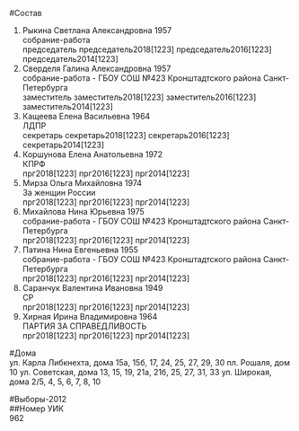 #Состав  
1. Рыкина Светлана Александровна 1957  
    собрание-работа  
    председатель председатель2018[1223] председатель2016[1223] председатель2014[1223]  
2. Сверделя Галина Александровна 1957  
    собрание-работа - ГБОУ СОШ №423 Кронштадтского района Санкт-Петербурга  
    заместитель заместитель2018[1223] заместитель2016[1223] заместитель2014[1223]  
3. Кащеева Елена Васильевна 1964  
    ЛДПР  
    секретарь секретарь2018[1223] секретарь2016[1223] секретарь2014[1223]  
4. Коршунова Елена Анатольевна 1972  
    КПРФ  
    прг2018[1223] прг2016[1223] прг2014[1223]  
5. Мирза Ольга Михайловна 1974  
    За женщин России  
    прг2018[1223] прг2016[1223] прг2014[1223]  
6. Михайлова Нина Юрьевна 1975  
    собрание-работа - ГБОУ СОШ №423 Кронштадтского района Санкт-Петербурга  
    прг2018[1223] прг2016[1223] прг2014[1223]  
7. Патина Нина Евгеньевна 1955  
    собрание-работа - ГБОУ СОШ №423 Кронштадтского района Санкт-Петербурга  
    прг2018[1223] прг2016[1223] прг2014[1223]  
8. Саранчук Валентина Ивановна 1949  
    СР  
    прг2018[1223] прг2016[1223] прг2014[1223]  
9. Хирная Ирина Владимировна 1964  
    ПАРТИЯ ЗА СПРАВЕДЛИВОСТЬ  
    прг2018[1223] прг2016[1223] прг2014[1223]  
  
#Дома  
ул. Карла Либкнехта, дома 15а, 15б, 17, 24, 25, 27, 29, 30 пл. Рошаля, дом 10 ул. Советская, дома 13, 15, 19, 21а, 21б, 25, 27, 31, 33 ул. Широкая, дома 2/5, 4, 5, 6, 7, 8, 10  
  
#Выборы-2012  
##Номер УИК  
962  
